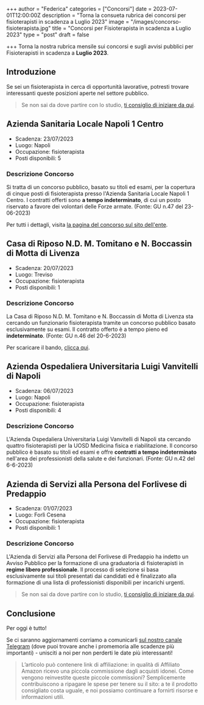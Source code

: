 +++
author = "Federica"
categories = ["Concorsi"]
date = 2023-07-01T12:00:00Z
description = "Torna la consueta rubrica dei concorsi per fisioterapisti in scadenza a Luglio 2023"
image = "/images/concorso-fisioterapista.jpg"
title = "Concorsi per Fisioterapista in scadenza a Luglio 2023"
type = "post"
draft = false

+++ 
Torna la nostra rubrica mensile sui concorsi e sugli avvisi pubblici per Fisioterapisti in scadenza a **Luglio 2023**.

## Introduzione
Se sei un fisioterapista in cerca di opportunità lavorative, potresti trovare interessanti queste posizioni aperte nel settore pubblico.

> Se non sai da dove partire con lo studio, [ti consiglio di iniziare da qui](https://amzn.to/3MWTEPC).


## Azienda Sanitaria Locale Napoli 1 Centro
- Scadenza: 23/07/2023
- Luogo: Napoli
- Occupazione: fisioterapista
- Posti disponibili: 5

### Descrizione Concorso
Si tratta di un concorso pubblico, basato su titoli ed esami, per la copertura di cinque posti di fisioterapista presso l'Azienda Sanitaria Locale Napoli 1 Centro. I contratti offerti sono **a tempo indeterminato**, di cui un posto riservato a favore dei volontari delle Forze armate. (Fonte: GU n.47 del 23-06-2023)

Per tutti i dettagli, visita [la pagina del concorso sul sito dell'ente](https://www.aslnapoli1centro.it/bandi-e-concorsi/-/asset_publisher/08OipGiLg5TY/content/concorso-pubblico-per-titoli-ed-esami-per-la-copertura-a-tempo-indeterminato-di-n-5-posti-di-fisioterapista?_com_liferay_asset_publisher_web_portlet_AssetPublisherPortlet_INSTANCE_08OipGiLg5TY_assetEntryId=3678640&_com_liferay_asset_publisher_web_portlet_AssetPublisherPortlet_INSTANCE_08OipGiLg5TY_redirect=https%3A%2F%2Fwww.aslnapoli1centro.it%2Fbandi-e-concorsi%3Fp_p_id%3Dcom_liferay_asset_publisher_web_portlet_AssetPublisherPortlet_INSTANCE_08OipGiLg5TY%26p_p_lifecycle%3D0%26p_p_state%3Dnormal%26p_p_mode%3Dview%26_com_liferay_asset_publisher_web_portlet_AssetPublisherPortlet_INSTANCE_08OipGiLg5TY_cur%3D0%26p_r_p_resetCur%3Dfalse%26_com_liferay_asset_publisher_web_portlet_AssetPublisherPortlet_INSTANCE_08OipGiLg5TY_assetEntryId%3D3678640).

## Casa di Riposo N.D. M. Tomitano e N. Boccassin di Motta di Livenza
- Scadenza: 20/07/2023
- Luogo: Treviso
- Occupazione: fisioterapista
- Posti disponibili: 1

### Descrizione Concorso
La Casa di Riposo N.D. M. Tomitano e N. Boccassin di Motta di Livenza sta cercando un funzionario fisioterapista tramite un concorso pubblico basato esclusivamente su esami. Il contratto offerto è a tempo pieno ed **indeterminato**. (Fonte: GU n.46 del 20-6-2023)

Per scaricare il bando, [clicca qui](https://www.cdrmotta.it/dam/jcr:6b615f24-0616-4c4b-b3c4-a5efcfca035d/bando+Funzionario+Fisioterapista.pdf).

## Azienda Ospedaliera Universitaria Luigi Vanvitelli di Napoli
- Scadenza: 06/07/2023
- Luogo: Napoli
- Occupazione: fisioterapista
- Posti disponibili: 4

### Descrizione Concorso
L'Azienda Ospedaliera Universitaria Luigi Vanvitelli di Napoli sta cercando quattro fisioterapisti per la UOSD Medicina fisica e riabilitazione. Il concorso pubblico è basato su titoli ed esami e offre **contratti a tempo indeterminato** nell'area dei professionisti della salute e dei funzionari. (Fonte: GU n.42 del 6-6-2023)

## Azienda di Servizi alla Persona del Forlivese di Predappio
- Scadenza: 01/07/2023
- Luogo: Forlì Cesena
- Occupazione: fisioterapista
- Posti disponibili: 1

### Descrizione Concorso
L'Azienda di Servizi alla Persona del Forlivese di Predappio ha indetto un Avviso Pubblico per la formazione di una graduatoria di fisioterapisti in **regime libero professionale**. Il processo di selezione si basa esclusivamente sui titoli presentati dai candidati ed è finalizzato alla formazione di una lista di professionisti disponibili per incarichi urgenti.

> Se non sai da dove partire con lo studio, [ti consiglio di iniziare da qui](https://amzn.to/3MWTEPC).


## Conclusione
Per oggi è tutto!

Se ci saranno aggiornamenti corriamo a comunicarli [sul nostro canale Telegram](https://t.me/fisioterapisti_official) (dove puoi trovare anche i promemoria alle scadenze più importanti) - unisciti a noi per non perderti le date più interessanti!



>L’articolo può contenere link di affiliazione: in qualità di Affiliato Amazon ricevo una piccola commissione dagli acquisti idonei. Come vengono reinvestite queste piccole commissioni? Semplicemente contribuiscono a ripagare le spese per tenere su il sito: a te il prodotto consigliato costa uguale, e noi possiamo continuare a fornirti risorse e informazioni utili.
